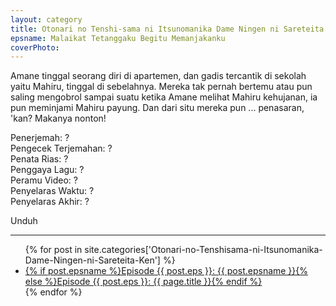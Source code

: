 ```yaml
---
layout: category
title: Otonari no Tenshi-sama ni Itsunomanika Dame Ningen ni Sareteita Ken
epsname: Malaikat Tetanggaku Begitu Memanjakanku
coverPhoto: 
---
```


Amane tinggal seorang diri di apartemen, dan gadis tercantik di sekolah yaitu Mahiru, tinggal di sebelahnya. Mereka tak pernah bertemu atau pun saling mengobrol sampai suatu ketika Amane melihat Mahiru kehujanan, ia pun meminjami Mahiru payung. Dan dari situ mereka pun ... penasaran, 'kan? Makanya nonton!

Penerjemah: ?<br>
Pengecek Terjemahan: ?<br>
Penata Rias: ?<br>
Penggaya Lagu: ?<br>
Peramu Video: ?<br>
Penyelaras Waktu: ?<br>
Penyelaras Akhir: ?<br>

Unduh

---
  <ul>
    {% for post in site.categories['Otonari-no-Tenshisama-ni-Itsunomanika-Dame-Ningen-ni-Sareteita-Ken'] %}
  <li><a href="{{ site.baseurl }}{{ post.url }}">{% if post.epsname %}Episode {{ post.eps }}: {{ post.epsname }}{% else %}Episode {{ post.eps }}: {{ page.title }}{% endif %}</a></li>
  {% endfor %}
  </ul>